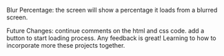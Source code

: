 Blur Percentage: the screen will show a percentage it loads from a blurred screen. 

Future Changes: continue comments on the html and css code. add a button to start loading process.  Any feedback is great! Learning to how to incorporate more these projects together. 
